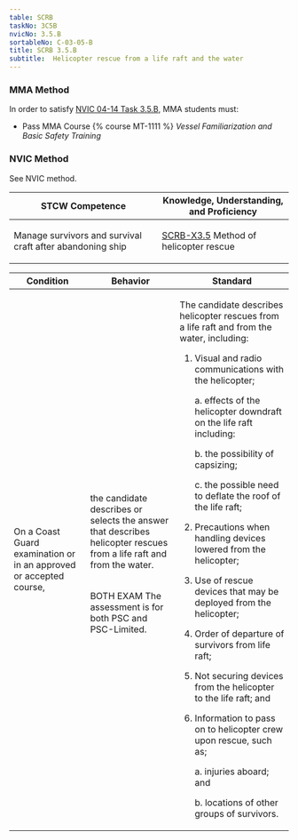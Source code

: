 ```yaml
---
table: SCRB
taskNo: 3C5B
nvicNo: 3.5.B 
sortableNo: C-03-05-B
title: SCRB 3.5.B 
subtitle:  Helicopter rescue from a life raft and the water
---
```



### MMA Method

In order to satisfy  [NVIC 04-14  Task  3.5.B]({{site.baseurl}}/assets/images/nvic-04-14.pdf), MMA students must:

* Pass MMA Course {% course MT-1111 %}  *Vessel Familiarization and Basic Safety Training*


### NVIC Method

<a onclick="togglevisibility('nvic_methods')" >See NVIC method.</a>

<div id='nvic_methods' class='hide'>

<table>
<thead>
<tr>
<th class='forty'> STCW Competence </th>
<th class='sixty'> Knowledge, Understanding, and Proficiency </th>
</tr>
</thead>




<tbody>
<tr><td markdown='1'>

Manage survivors and survival craft after abandoning ship

</td><td markdown='1'>

[SCRB-X3.5]({{site.baseurl}}/tables/621.html#SCRB-X3.5) Method of helicopter rescue

</td></tr>


</tbody>
</table>


<table>
<thead>
<tr><th class='twenty'>  Condition </th><th class='twenty'> Behavior </th><th  class='sixty'>Standard </th></tr>
</thead>
<tbody >



<tr><td markdown='1'>

On a Coast Guard examination or in an approved or accepted course,

</td><td markdown='1'>

the candidate describes or selects the answer that describes helicopter rescues from a life raft and from the water.

<br>

<div class="tooltip">BOTH
EXAM
<span class="tooltiptext">
The assessment is for both PSC and PSC-Limited.
</span>
</div>


</td><td markdown='1'>

The candidate describes helicopter rescues from a life raft and from the water, including:

1. Visual and radio communications with the helicopter;

     a. effects of the helicopter downdraft on the life raft including: 

     b. the possibility of capsizing;

     c. the possible need to deflate the roof of the life raft;

2. Precautions when handling devices lowered from the helicopter;
3. Use of rescue devices that may be deployed from the helicopter;
4. Order of departure of survivors from life raft;
5. Not securing devices from the helicopter to the life raft; and 
6. Information to pass on to helicopter crew upon rescue, such as;

     a. injuries aboard; and

     b. locations of other groups of survivors. 

</td></tr>
</tbody>
</table>
</div>
